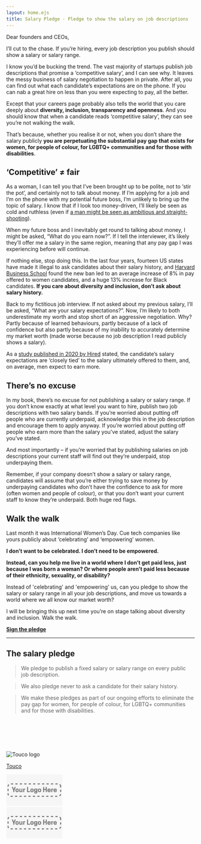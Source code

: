 ```yaml
---
layout: home.ejs
title: Salary Pledge · Pledge to show the salary on job descriptions
---
```



Dear founders and CEOs,

I’ll cut to the chase. If you’re hiring, every job description you publish should show a salary or salary range.

I know you’d be bucking the trend. The vast majority of startups publish job descriptions that promise a ‘competitive salary’, and I can see why. It leaves the messy business of salary negotiation to happen in private. After all, you can find out what each candidate’s expectations are on the phone. If you can nab a great hire on less than you were expecting to pay, all the better.

Except that your careers page probably also tells the world that you care deeply about **diversity, inclusion, transparency and openness**. And you should know that when a candidate reads ‘competitive salary’, they can see you’re not walking the walk.

That’s because, whether you realise it or not, when you don’t share the salary publicly **you are perpetuating the substantial pay gap that exists for women, for people of colour, for LGBTQ+ communities and for those with disabilities**.

## ‘Competitive’ ≠ fair
As a woman, I can tell you that I’ve been brought up to be polite, not to ‘stir the pot’, and certainly not to talk about money. If I’m applying for a job and I’m on the phone with my potential future boss, I’m unlikely to bring up the topic of salary. I know that if I look too money-driven, I’ll likely be seen as cold and ruthless (even if [a man might be seen as ambitious and straight-shooting](https://www.leadershippsychologyinstitute.com/women-the-leadership-labyrinth-howard-vs-heidi/)).

When my future boss and I inevitably get round to talking about money, I might be asked, “What do you earn now?”. If I tell the interviewer, it’s likely they’ll offer me a salary in the same region, meaning that any pay gap I was experiencing before will continue.

If nothing else, stop doing this. In the last four years, fourteen US states have made it illegal to ask candidates about their salary history, and [Harvard Business School](https://hbr.org/2020/07/stop-asking-job-candidates-for-their-salary-history) found the new ban led to an average increase of 8% in pay offered to women candidates, and a huge 13% increase for Black candidates. **If you care about diversity and inclusion, don’t ask about salary history.**

Back to my fictitious job interview. If not asked about my previous salary, I’ll be asked, “What are your salary expectations?”. Now, I’m likely to both underestimate my worth and stop short of an aggressive negotiation. Why? Partly because of learned behaviours, partly because of a lack of confidence but also partly because of my inability to accurately determine my market worth (made worse because no job description I read publicly shows a salary).

As a [study published in 2020 by Hired](https://hired.com/h/wage-inequality-report#intro) stated, the candidate’s salary expectations are ‘closely tied’ to the salary ultimately offered to them, and, on average, men expect to earn more.

## There’s no excuse
In my book, there’s no excuse for not publishing a salary or salary range. If you don’t know exactly at what level you want to hire, publish two job descriptions with two salary bands. If you’re worried about putting off people who are currently underpaid, acknowledge this in the job description and encourage them to apply anyway. If you’re worried about putting off people who earn more than the salary you’ve stated, adjust the salary you’ve stated.

And most importantly – if you’re worried that by publishing salaries on job descriptions your current staff will find out they’re underpaid, stop underpaying them.

Remember, if your company doesn’t show a salary or salary range, candidates will assume that you’re either trying to save money by underpaying candidates who don’t have the confidence to ask for more (often women and people of colour), or that you don’t want your current staff to know they’re underpaid. Both huge red flags.

## Walk the walk
Last month it was International Women’s Day. Cue tech companies like yours publicly about ‘celebrating’ and ‘empowering’ women.

**I don’t want to be celebrated. I don’t need to be empowered.**

**Instead, can you help me live in a world where I don’t get paid less, just because I was born a woman? Or where people aren’t paid less because of their ethnicity, sexuality, or disability?**

Instead of 'celebrating' and 'empowering' us, can you pledge to show the salary or salary range in all your job descriptions, and move us towards a world where we all know our market worth?

I will be bringing this up next time you’re on stage talking about diversity and inclusion. Walk the walk.

**[Sign the pledge](mailto:bkursar@gmail.com?subject=I%20want%20to%20sign%20the%20salary%20pledge)**

---

## The salary pledge

> We pledge to publish a fixed salary or salary range on every public job description.

> We also pledge never to ask a candidate for their salary history.

> We make these pledges as part of our ongoing efforts to eliminate the pay gap for women, for people of colour, for LGBTQ+ communities and for those with disabilities.

<div class="row" style="margin-top: 100px; margin-bottom: 100px">
  <div class="column">
    <img src="/img/touco-logo.png" alt="Touco logo" width="150">
    </p>
    <p><a href="https://usetouco.com/">Touco</a></p>
  </div>
  <div class="column">
    <img src="/img/your-logo.png" alt="Touco logo" width="150">
  </div>
  <div class="column">
    <img src="/img/your-logo.png" alt="Touco logo" width="150">
  </div>
</div>
